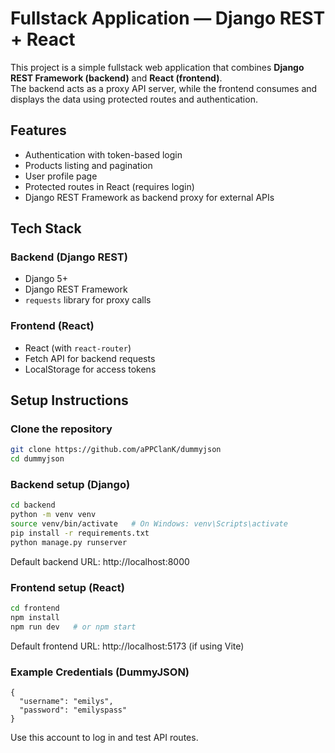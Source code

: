 # Fullstack Application — Django REST + React

This project is a simple fullstack web application that combines **Django REST Framework (backend)** and **React (frontend)**.  
The backend acts as a proxy API server, while the frontend consumes and displays the data using protected routes and authentication.

## Features

- Authentication with token-based login
- Products listing and pagination
- User profile page
- Protected routes in React (requires login)
- Django REST Framework as backend proxy for external APIs

## Tech Stack

### Backend (Django REST)
- Django 5+
- Django REST Framework
- `requests` library for proxy calls

### Frontend (React)
- React (with `react-router`)
- Fetch API for backend requests
- LocalStorage for access tokens

## Setup Instructions

### Clone the repository
```bash
git clone https://github.com/aPPClanK/dummyjson
cd dummyjson
```

### Backend setup (Django)
```bash
cd backend
python -m venv venv
source venv/bin/activate   # On Windows: venv\Scripts\activate
pip install -r requirements.txt
python manage.py runserver
```

Default backend URL: http://localhost:8000
### Frontend setup (React)
```bash
cd frontend
npm install
npm run dev   # or npm start
```
Default frontend URL: http://localhost:5173 (if using Vite)

### Example Credentials (DummyJSON)
```
{
  "username": "emilys",
  "password": "emilyspass"
}
```
Use this account to log in and test API routes.